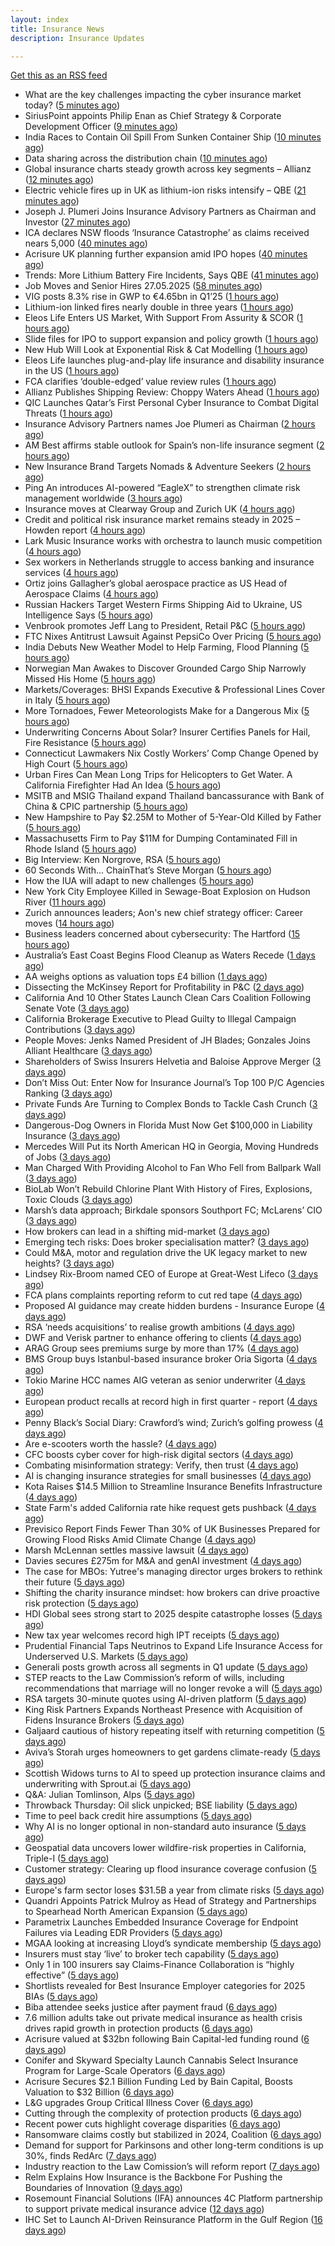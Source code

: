 ```yaml
---
layout: index
title: Insurance News
description: Insurance Updates

---
```


[Get this as an RSS feed](/insurance.rss)

<!-- news_marker starts -->
- What are the key challenges impacting the cyber insurance market today? ([5 minutes ago](https://www.insurancebusinessmag.com/uk/news/cyber/what-are-the-key-challenges-impacting-the-cyber-insurance-market-today-536998.aspx))
- SiriusPoint appoints Philip Enan as Chief Strategy & Corporate Development Officer ([9 minutes ago](https://www.reinsurancene.ws/siriuspoint-appoints-philip-enan-as-chief-strategy-corporate-development-officer/))
- India Races to Contain Oil Spill From Sunken Container Ship ([10 minutes ago](https://www.insurancejournal.com/news/international/2025/05/27/825061.htm))
- Data sharing across the distribution chain ([10 minutes ago](https://www.insurancebusinessmag.com/uk/news/breaking-news/data-sharing-across-the-distribution-chain-536997.aspx))
- Global insurance charts steady growth across key segments – Allianz ([12 minutes ago](https://www.insurancebusinessmag.com/uk/news/breaking-news/global-insurance-charts-steady-growth-across-key-segments--allianz-536991.aspx))
- Electric vehicle fires up in UK as lithium-ion risks intensify – QBE ([21 minutes ago](https://www.insurancebusinessmag.com/uk/news/auto-motor/electric-vehicle-fires-up-in-uk-as-lithiumion-risks-intensify--qbe-536990.aspx))
- Joseph J. Plumeri Joins Insurance Advisory Partners as Chairman and Investor ([27 minutes ago](https://www.insurtechinsights.com/joseph-j-plumeri-joins-insurance-advisory-partners-as-chairman-and-investor/))
- ICA declares NSW floods ‘Insurance Catastrophe’ as claims received nears 5,000 ([40 minutes ago](https://www.reinsurancene.ws/ica-declares-nsw-floods-insurance-catastrophe-as-claims-received-nears-5000/))
- Acrisure UK planning further expansion amid IPO hopes ([40 minutes ago](https://www.postonline.co.uk/news/7957733/acrisure-uk-planning-further-expansion-amid-ipo-hopes))
- Trends: More Lithium Battery Fire Incidents, Says QBE ([41 minutes ago](https://insurance-edge.net/2025/05/27/trends-more-lithium-battery-fire-incidents-says-qbe/))
- Job Moves and Senior Hires 27.05.2025 ([58 minutes ago](https://insurance-edge.net/2025/05/27/job-moves-and-senior-hires-27-05-2025/))
- VIG posts 8.3% rise in GWP to €4.65bn in Q1’25 ([1 hours ago](https://www.reinsurancene.ws/vig-posts-8-3-rise-in-gwp-to-e4-65bn-in-q125/))
- Lithium-ion linked fires nearly double in three years ([1 hours ago](https://www.postonline.co.uk/personal/7957821/lithium-ion-linked-fires-nearly-double-in-three-years))
- Eleos Life Enters US Market, With Support From Assurity & SCOR ([1 hours ago](https://insurance-edge.net/2025/05/27/eleos-life-enters-us-market-with-support-from-assurity-scor/))
- Slide files for IPO to support expansion and policy growth ([1 hours ago](https://www.reinsurancene.ws/slide-files-for-ipo-to-support-expansion-and-policy-growth/))
- New Hub Will Look at Exponential Risk & Cat Modelling ([1 hours ago](https://insurance-edge.net/2025/05/27/new-hub-will-look-at-exponential-risk-cat-modelling/))
- Eleos Life launches plug-and-play life insurance and disability insurance in the US ([1 hours ago](https://ifamagazine.com/eleos-life-launches-plug-and-play-life-insurance-and-disability-insurance-in-the-us/))
- FCA clarifies ‘double-edged’ value review rules ([1 hours ago](https://www.postonline.co.uk/regulation/7957818/fca-clarifies-%E2%80%98double-edged%E2%80%99-value-review-rules))
- Allianz Publishes Shipping Review: Choppy Waters Ahead ([1 hours ago](https://insurance-edge.net/2025/05/27/allianz-publishes-shipping-review-choppy-waters-ahead/))
- QIC Launches Qatar’s First Personal Cyber Insurance to Combat Digital Threats ([1 hours ago](https://www.insurtechinsights.com/qic-launches-qatars-first-personal-cyber-insurance-to-combat-digital-threats/))
- Insurance Advisory Partners names Joe Plumeri as Chairman ([2 hours ago](https://www.reinsurancene.ws/insurance-advisory-partners-names-joe-plumeri-as-chairman/))
- AM Best affirms stable outlook for Spain’s non-life insurance segment ([2 hours ago](https://www.reinsurancene.ws/am-best-affirms-stable-outlook-for-spains-non-life-insurance-segment/))
- New Insurance Brand Targets Nomads & Adventure Seekers ([2 hours ago](https://insurance-edge.net/2025/05/27/new-insurance-brand-targets-nomads-adventure-seekers/))
- Ping An introduces AI-powered “EagleX” to strengthen climate risk management worldwide ([3 hours ago](https://www.reinsurancene.ws/ping-an-introduces-ai-powered-eaglex-to-strengthen-climate-risk-management-worldwide/))
- Insurance moves at Clearway Group and Zurich UK ([4 hours ago](https://www.insurancebusinessmag.com/uk/news/breaking-news/insurance-moves-at-clearway-group-and-zurich-uk-536969.aspx))
- Credit and political risk insurance market remains steady in 2025 – Howden report ([4 hours ago](https://www.insurancebusinessmag.com/uk/news/breaking-news/credit-and-political-risk-insurance-market-remains-steady-in-2025--howden-report-536968.aspx))
- Lark Music Insurance works with orchestra to launch music competition ([4 hours ago](https://www.insurancebusinessmag.com/uk/news/breaking-news/lark-music-insurance-works-with-orchestra-to-launch-music-competition-536967.aspx))
- Sex workers in Netherlands struggle to access banking and insurance services ([4 hours ago](https://www.insurancebusinessmag.com/uk/news/breaking-news/sex-workers-in-netherlands-struggle-to-access-banking-and-insurance-services-536966.aspx))
- Ortiz joins Gallagher’s global aerospace practice as US Head of Aerospace Claims ([4 hours ago](https://www.reinsurancene.ws/ortiz-joins-gallaghers-global-aerospace-practice-as-us-head-of-aerospace-claims/))
- Russian Hackers Target Western Firms Shipping Aid to Ukraine, US Intelligence Says ([5 hours ago](https://www.insurancejournal.com/news/national/2025/05/27/825073.htm))
- Venbrook promotes Jeff Lang to President, Retail P&C ([5 hours ago](https://www.reinsurancene.ws/venbrook-promotes-jeff-lang-to-president-retail-pc/))
- FTC Nixes Antitrust Lawsuit Against PepsiCo Over Pricing ([5 hours ago](https://www.insurancejournal.com/news/national/2025/05/27/825066.htm))
- India Debuts New Weather Model to Help Farming, Flood Planning ([5 hours ago](https://www.insurancejournal.com/news/international/2025/05/27/825049.htm))
- Norwegian Man Awakes to Discover Grounded Cargo Ship Narrowly Missed His Home ([5 hours ago](https://www.insurancejournal.com/news/international/2025/05/27/825052.htm))
- Markets/Coverages: BHSI Expands Executive & Professional Lines Cover in Italy ([5 hours ago](https://www.insurancejournal.com/news/international/2025/05/27/825058.htm))
- More Tornadoes, Fewer Meteorologists Make for a Dangerous Mix ([5 hours ago](https://www.insurancejournal.com/news/national/2025/05/27/825070.htm))
- Underwriting Concerns About Solar? Insurer Certifies Panels for Hail, Fire Resistance ([5 hours ago](https://www.insurancejournal.com/news/southeast/2025/05/27/825032.htm))
- Connecticut Lawmakers Nix Costly Workers’ Comp Change Opened by High Court ([5 hours ago](https://www.insurancejournal.com/news/east/2025/05/27/825084.htm))
- Urban Fires Can Mean Long Trips for Helicopters to Get Water. A California Firefighter Had An Idea ([5 hours ago](https://www.insurancejournal.com/news/west/2025/05/27/825010.htm))
- MSITB and MSIG Thailand expand Thailand bancassurance with Bank of China & CPIC partnership ([5 hours ago](https://www.reinsurancene.ws/msitb-and-msig-thailand-expand-thailand-bancassurance-with-bank-of-china-cpic-partnership/))
- New Hampshire to Pay $2.25M to Mother of 5-Year-Old Killed by Father ([5 hours ago](https://www.insurancejournal.com/news/east/2025/05/27/825081.htm))
- Massachusetts Firm to Pay $11M for Dumping Contaminated Fill in Rhode Island ([5 hours ago](https://www.insurancejournal.com/news/east/2025/05/27/825091.htm))
- Big Interview: Ken Norgrove, RSA ([5 hours ago](https://www.postonline.co.uk/commercial/7957757/big-interview-ken-norgrove-rsa))
- 60 Seconds With... ChainThat’s Steve Morgan ([5 hours ago](https://www.postonline.co.uk/technology/7957440/60-seconds-with-chainthat%E2%80%99s-steve-morgan))
- How the IUA will adapt to new challenges ([5 hours ago](https://www.postonline.co.uk/lloyd%E2%80%99slondon/7957817/how-the-iua-will-adapt-to-new-challenges))
- New York City Employee Killed in Sewage-Boat Explosion on Hudson River ([11 hours ago](https://www.insurancejournal.com/news/east/2025/05/26/825077.htm))
- Zurich announces leaders; Aon's new chief strategy officer: Career moves ([14 hours ago](https://www.dig-in.com/news/zurichs-leaders-aons-chief-strategy-officer-career-moves))
- Business leaders concerned about cybersecurity: The Hartford ([15 hours ago](https://www.dig-in.com/news/business-leaders-concerned-about-cybersecurity-the-hartford))
- Australia’s East Coast Begins Flood Cleanup as Waters Recede ([1 days ago](https://www.insurancejournal.com/news/international/2025/05/26/825043.htm))
- AA weighs options as valuation tops £4 billion ([1 days ago](https://www.insurancebusinessmag.com/uk/news/auto-motor/aa-weighs-options-as-valuation-tops-4-billion-536849.aspx))
- Dissecting the McKinsey Report for Profitability in P&C ([2 days ago](https://www.insurancejournal.com/blogs/agentsync/2025/05/25/822955.htm))
- California And 10 Other States Launch Clean Cars Coalition Following Senate Vote ([3 days ago](https://www.insurancejournal.com/news/west/2025/05/23/825019.htm))
- California Brokerage Executive to Plead Guilty to Illegal Campaign Contributions ([3 days ago](https://www.insurancejournal.com/news/west/2025/05/23/825013.htm))
- People Moves: Jenks Named President of JH Blades; Gonzales Joins Alliant Healthcare ([3 days ago](https://www.insurancejournal.com/news/national/2025/05/23/824819.htm))
- Shareholders of Swiss Insurers Helvetia and Baloise Approve Merger ([3 days ago](https://www.insurancejournal.com/news/international/2025/05/23/824986.htm))
- Don’t Miss Out: Enter Now for Insurance Journal’s Top 100 P/C Agencies Ranking ([3 days ago](https://www.insurancejournal.com/news/national/2025/05/23/824981.htm))
- Private Funds Are Turning to Complex Bonds to Tackle Cash Crunch ([3 days ago](https://www.insurancejournal.com/news/national/2025/05/23/824972.htm))
- Dangerous-Dog Owners in Florida Must Now Get $100,000 in Liability Insurance ([3 days ago](https://www.insurancejournal.com/news/southeast/2025/05/23/824968.htm))
- Mercedes Will Put its North American HQ in Georgia, Moving Hundreds of Jobs ([3 days ago](https://www.insurancejournal.com/news/southeast/2025/05/23/824961.htm))
- Man Charged With Providing Alcohol to Fan Who Fell from Ballpark Wall ([3 days ago](https://www.insurancejournal.com/news/east/2025/05/23/824958.htm))
- BioLab Won’t Rebuild Chlorine Plant With History of Fires, Explosions, Toxic Clouds ([3 days ago](https://www.insurancejournal.com/news/southeast/2025/05/23/824955.htm))
- Marsh’s data approach; Birkdale sponsors Southport FC; McLarens’ CIO ([3 days ago](https://www.postonline.co.uk/news/7957810/marsh%E2%80%99s-data-approach-birkdale-sponsors-southport-fc-mclarens%E2%80%99-cio))
- How brokers can lead in a shifting mid-market ([3 days ago](https://www.insurancebusinessmag.com/uk/news/breaking-news/how-brokers-can-lead-in-a-shifting-midmarket-536720.aspx))
- Emerging tech risks: Does broker specialisation matter? ([3 days ago](https://www.insurancebusinessmag.com/uk/news/technology/emerging-tech-risks-does-broker-specialisation-matter-536719.aspx))
- Could M&A, motor and regulation drive the UK legacy market to new heights? ([3 days ago](https://www.postonline.co.uk/reinsurance/7957816/could-ma-motor-and-regulation-drive-the-uk-legacy-market-to-new-heights))
- Lindsey Rix-Broom named CEO of Europe at Great-West Lifeco ([3 days ago](https://www.insurancebusinessmag.com/uk/news/life-insurance/lindsey-rixbroom-named-ceo-of-europe-at-greatwest-lifeco-536718.aspx))
- FCA plans complaints reporting reform to cut red tape ([4 days ago](https://www.insurancebusinessmag.com/uk/news/breaking-news/fca-plans-complaints-reporting-reform-to-cut-red-tape-536717.aspx))
- Proposed AI guidance may create hidden burdens - Insurance Europe ([4 days ago](https://www.insurancebusinessmag.com/uk/news/technology/proposed-ai-guidance-may-create-hidden-burdens--insurance-europe-536716.aspx))
- RSA ‘needs acquisitions’ to realise growth ambitions ([4 days ago](https://www.postonline.co.uk/news/7957807/rsa-%E2%80%98needs-acquisitions%E2%80%99-to-realise-growth-ambitions))
- DWF and Verisk partner to enhance offering to clients ([4 days ago](https://www.postonline.co.uk/news/7957815/dwf-and-verisk-partner-to-enhance-offering-to-clients))
- ARAG Group sees premiums surge by more than 17% ([4 days ago](https://www.insurancebusinessmag.com/uk/news/breaking-news/arag-group-sees-premiums-surge-by-more-than-17-536693.aspx))
- BMS Group buys Istanbul-based insurance broker Oria Sigorta ([4 days ago](https://www.insurancebusinessmag.com/uk/news/breaking-news/bms-group-buys-istanbulbased-insurance-broker-oria-sigorta-536691.aspx))
- Tokio Marine HCC names AIG veteran as senior underwriter ([4 days ago](https://www.insurancebusinessmag.com/uk/news/professional-liability/tokio-marine-hcc-names-aig-veteran-as-senior-underwriter-536690.aspx))
- European product recalls at record high in first quarter - report ([4 days ago](https://www.insurancebusinessmag.com/uk/news/breaking-news/european-product-recalls-at-record-high-in-first-quarter--report-536689.aspx))
- Penny Black’s Social Diary: Crawford’s wind; Zurich’s golfing prowess ([4 days ago](https://www.postonline.co.uk/people/7957569/penny-black%E2%80%99s-social-diary-crawford%E2%80%99s-wind-zurich%E2%80%99s-golfing-prowess))
- Are e-scooters worth the hassle? ([4 days ago](https://www.postonline.co.uk/regulation/7957744/are-e-scooters-worth-the-hassle))
- CFC boosts cyber cover for high-risk digital sectors ([4 days ago](https://www.insurancebusinessmag.com/uk/news/cyber/cfc-boosts-cyber-cover-for-highrisk-digital-sectors-536652.aspx))
- Combating misinformation strategy: Verify, then trust ([4 days ago](https://www.dig-in.com/opinion/strategies-for-fighting-misinformation))
- AI is changing insurance strategies for small businesses ([4 days ago](https://www.dig-in.com/opinion/ai-is-changing-insurance-strategies-for-small-businesses))
- Kota Raises $14.5 Million to Streamline Insurance Benefits Infrastructure ([4 days ago](https://www.insurtechinsights.com/kota-raises-14-5-million-to-streamline-insurance-benefits-infrastructure/))
- State Farm's added California rate hike request gets pushback ([4 days ago](https://www.dig-in.com/news/state-farms-added-california-rate-hike-gets-pushback))
- Previsico Report Finds Fewer Than 30% of UK Businesses Prepared for Growing Flood Risks Amid Climate Change ([4 days ago](https://www.insurtechinsights.com/previsico-report-finds-fewer-than-30-of-uk-businesses-prepared-for-growing-flood-risks-amid-climate-change/))
- Marsh McLennan settles massive lawsuit ([4 days ago](https://www.insurancebusinessmag.com/uk/news/legal-insights/marsh-mclennan-settles-massive-lawsuit-536579.aspx))
- Davies secures £275m for M&A and genAI investment ([4 days ago](https://www.postonline.co.uk/claims/7957808/davies-secures-%C2%A3275m-for-ma-and-genai-investment))
- The case for MBOs: Yutree's managing director urges brokers to rethink their future ([5 days ago](https://www.insurancebusinessmag.com/uk/news/business-resilience/the-case-for-mbos-yutrees-managing-director-urges-brokers-to-rethink-their-future-536561.aspx))
- Shifting the charity insurance mindset: how brokers can drive proactive risk protection ([5 days ago](https://www.insurancebusinessmag.com/uk/news/non-profits/shifting-the-charity-insurance-mindset-how-brokers-can-drive-proactive-risk-protection-536560.aspx))
- HDI Global sees strong start to 2025 despite catastrophe losses ([5 days ago](https://www.insurancebusinessmag.com/uk/news/breaking-news/hdi-global-sees-strong-start-to-2025-despite-catastrophe-losses-536559.aspx))
- New tax year welcomes record high IPT receipts ([5 days ago](https://www.insurancebusinessmag.com/uk/news/breaking-news/new-tax-year-welcomes-record-high-ipt-receipts-536558.aspx))
- Prudential Financial Taps Neutrinos to Expand Life Insurance Access for Underserved U.S. Markets ([5 days ago](https://www.insurtechinsights.com/prudential-financial-taps-neutrinos-to-expand-life-insurance-access-for-underserved-u-s-markets/))
- Generali posts growth across all segments in Q1 update ([5 days ago](https://www.insurancebusinessmag.com/uk/news/breaking-news/generali-posts-growth-across-all-segments-in-q1-update-536552.aspx))
- STEP reacts to the Law Commission’s reform of wills, including recommendations that marriage will no longer revoke a will ([5 days ago](https://ifamagazine.com/step-reacts-to-the-law-commissions-reform-of-wills-including-recommendations-that-marriage-will-no-longer-revoke-a-will/))
- RSA targets 30-minute quotes using AI-driven platform ([5 days ago](https://www.postonline.co.uk/commercial/7957756/rsa-targets-30-minute-quotes-using-ai-driven-platform))
- King Risk Partners Expands Northeast Presence with Acquisition of Fidens Insurance Brokers ([5 days ago](https://www.insurtechinsights.com/king-risk-partners-expands-northeast-presence-with-acquisition-of-fidens-insurance-brokers/))
- Galjaard cautious of history repeating itself with returning competition ([5 days ago](https://www.postonline.co.uk/news/7957781/galjaard-cautious-of-history-repeating-itself-with-returning-competition))
- Aviva’s Storah urges homeowners to get gardens climate-ready ([5 days ago](https://www.postonline.co.uk/personal/7957795/aviva%E2%80%99s-storah-urges-homeowners-to-get-gardens-climate-ready))
- Scottish Widows turns to AI to speed up protection insurance claims and underwriting with Sprout.ai ([5 days ago](https://ifamagazine.com/scottish-widows-turns-to-ai-to-speed-up-protection-insurance-claims-and-underwriting-with-sprout-ai/))
- Q&A: Julian Tomlinson, Alps ([5 days ago](https://www.postonline.co.uk/broker/7957208/qa-julian-tomlinson-alps))
- Throwback Thursday: Oil slick unpicked; BSE liability ([5 days ago](https://www.postonline.co.uk/commercial/7956605/throwback-thursday-oil-slick-unpicked-bse-liability))
- Time to peel back credit hire assumptions ([5 days ago](https://www.postonline.co.uk/personal/7957762/time-to-peel-back-credit-hire-assumptions))
- Why AI is no longer optional in non-standard auto insurance ([5 days ago](https://www.dig-in.com/opinion/ais-role-in-non-standard-auto-insurance))
- Geospatial data uncovers lower wildfire-risk properties in California, Triple-I ([5 days ago](https://www.dig-in.com/news/geospatial-data-wildfire-prone-california-properties))
- Customer strategy: Clearing up flood insurance coverage confusion ([5 days ago](https://www.dig-in.com/opinion/clearing-up-flood-insurance-coverage-confusion))
- Europe's farm sector loses $31.5B a year from climate risks ([5 days ago](https://www.dig-in.com/articles/europes-farm-sector-loses-31-5b-a-year-from-climate-risks))
- Quandri Appoints Patrick Mulroy as Head of Strategy and Partnerships to Spearhead North American Expansion ([5 days ago](https://www.insurtechinsights.com/quandri-appoints-patrick-mulroy-as-head-of-strategy-and-partnerships-to-spearhead-north-american-expansion/))
- Parametrix Launches Embedded Insurance Coverage for Endpoint Failures via Leading EDR Providers ([5 days ago](https://www.insurtechinsights.com/parametrix-launches-embedded-insurance-coverage-for-endpoint-failures-via-leading-edr-providers/))
- MGAA looking at increasing Lloyd’s syndicate membership ([5 days ago](https://www.postonline.co.uk/news/7957794/mgaa-looking-at-increasing-lloyd%E2%80%99s-syndicate-membership))
- Insurers must stay ‘live’ to broker tech capability ([5 days ago](https://www.postonline.co.uk/broker/7957792/insurers-must-stay-%E2%80%98live%E2%80%99-to-broker-tech-capability))
- Only 1 in 100 insurers say Claims-Finance Collaboration is “highly effective” ([5 days ago](https://ifamagazine.com/only-1-in-100-insurers-say-claims-finance-collaboration-is-highly-effective/))
- Shortlists revealed for Best Insurance Employer categories for 2025 BIAs ([5 days ago](https://www.postonline.co.uk/broker/7957793/shortlists-revealed-for-best-insurance-employer-categories-for-2025-bias))
- Biba attendee seeks justice after payment fraud ([6 days ago](https://www.postonline.co.uk/news/7957800/biba-attendee-seeks-justice-after-payment-fraud))
- 7.6 million adults take out private medical insurance as health crisis drives rapid growth in protection products ([6 days ago](https://ifamagazine.com/7-6-million-adults-take-out-private-medical-insurance-as-health-crisis-drives-rapid-growth-in-protection-products/))
- Acrisure valued at $32bn following Bain Capital-led funding round ([6 days ago](https://www.postonline.co.uk/broker/7957799/acrisure-valued-at-32bn-following-bain-capital-led-funding-round))
- Conifer and Skyward Specialty Launch Cannabis Select Insurance Program for Large-Scale Operators ([6 days ago](https://www.insurtechinsights.com/conifer-and-skyward-specialty-launch-cannabis-select-insurance-program-for-large-scale-operators/))
- Acrisure Secures $2.1 Billion Funding Led by Bain Capital, Boosts Valuation to $32 Billion ([6 days ago](https://www.insurtechinsights.com/acrisure-secures-2-1-billion-funding-led-by-bain-capital-boosts-valuation-to-32-billion/))
- L&G upgrades Group Critical Illness Cover ([6 days ago](https://ifamagazine.com/lg-upgrades-group-critical-illness-cover/))
- Cutting through the complexity of protection products ([6 days ago](https://ifamagazine.com/cutting-through-the-complexity-of-protection-products/))
- Recent power cuts highlight coverage disparities ([6 days ago](https://www.postonline.co.uk/commercial/7957791/recent-power-cuts-highlight-coverage-disparities))
- Ransomware claims costly but stabilized in 2024, Coalition ([6 days ago](https://www.dig-in.com/news/ransomware-claims-costly-but-stabilized-in-2024-coalition))
- Demand for support for Parkinsons and other long-term conditions is up 30%, finds RedArc ([7 days ago](https://ifamagazine.com/demand-for-support-for-parkinsons-and-other-long-term-conditions-is-up-30-finds-redarc/))
- Industry reaction to the Law Comission’s will reform report ([7 days ago](https://ifamagazine.com/industry-reaction-to-the-law-comissions-will-reform-report/))
- Relm Explains How Insurance is the Backbone For Pushing the Boundaries of Innovation ([9 days ago](https://thefintechtimes.com/relm-explains-how-insurance-is-the-backbone-for-pushing-the-boundaries-of-innovation/))
- Rosemount Financial Solutions (IFA) announces 4C Platform partnership to support private medical insurance advice ([12 days ago](https://ifamagazine.com/rosemount-financial-solutions-ifa-announces-4c-platform-partnership-to-support-private-medical-insurance-advice/))
- IHC Set to Launch AI-Driven Reinsurance Platform in the Gulf Region ([16 days ago](https://thefintechtimes.com/ihc-set-to-launch-ai-driven-reinsurance-platform/))

<!-- news_marker ends -->